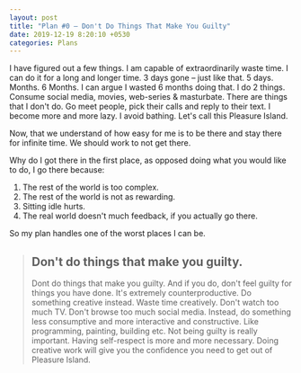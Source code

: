 ```yaml
---
layout: post
title: "Plan #0 – Don't Do Things That Make You Guilty"
date: 2019-12-19 8:20:10 +0530
categories: Plans
---
```


I have figured out a few things. I am capable of extraordinarily waste time. I can do it for a long and longer time. 3 days gone – just like that. 5 days. Months. 6 Months. I can argue I wasted 6 months doing that. I do 2 things. Consume social media, movies, web-series & masturbate. There are things that I don't do. Go meet people, pick their calls and reply to their text. I become more and more lazy. I avoid bathing. Let's call this Pleasure Island.

Now, that we understand of how easy for me is to be there and stay there for infinite time. We should work to not get there.

Why do I got there in the first place, as opposed doing what you would like to do, I go there because:

1. The rest of the world is too complex.
2. The rest of the world is not as rewarding.
3. Sitting idle hurts.
4. The real world doesn't much feedback, if you actually go there.

So my plan handles one of the worst places I can be.

> ## Don't do things that make you guilty.
>
> Dont do things that make you guilty. And if you do, don't feel guilty for things you have done. It's extremely counterproductive. Do something creative instead. Waste time creatively. Don't watch too much TV. Don't browse too much social media. Instead, do something less consumptive and more interactive and constructive. Like programming, painting, building etc. Not being guilty is really important. Having self-respect is more and more necessary. Doing creative work will give you the confidence you need to get out of Pleasure Island.
